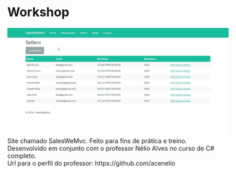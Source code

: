 # Workshop
<img src="workshop.png" />
Site chamado SalesWeMvc. Feito para fins de prática e treino. <br>
Desenvolvido em conjunto com o professor Nélio Alves no curso de C# completo. <br>
Url para o perfil do professor: https://github.com/acenelio
